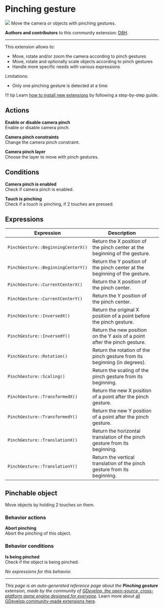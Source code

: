 # Pinching gesture

<img src="https://resources.gdevelop-app.com/assets/Icons/gesture-pinch.svg" class="extension-icon"></img>
Move the camera or objects with pinching gestures.

**Authors and contributors** to this community extension: [D8H](https://gd.games/D8H).

---

This extension allows to:

- Move, rotate and/or zoom the camera according to pinch gestures
- Move, rotate and optionally scale objects according to pinch gestures
- Handle more specific needs with various expressions

Limitations:

- Only one pinching gesture is detected at a time

!!! tip
    Learn [how to install new extensions](/gdevelop5/extensions/search) by following a step-by-step guide.

## Actions

**Enable or disable camera pinch**  
Enable or disable camera pinch.

**Camera pinch constraints**  
Change the camera pinch constraint.

**Camera pinch layer**  
Choose the layer to move with pinch gestures.

## Conditions

**Camera pinch is enabled**  
Check if camera pinch is enabled.

**Touch is pinching**  
Check if a touch is pinching, if 2 touches are pressed.

## Expressions

| Expression | Description |  |
|-----|-----|-----|
| `PinchGesture::BeginningCenterX()` | Return the X position of the pinch center at the beginning of the gesture. ||
| `PinchGesture::BeginningCenterY()` | Return the Y position of the pinch center at the beginning of the gesture. ||
| `PinchGesture::CurrentCenterX()` | Return the X position of the pinch center. ||
| `PinchGesture::CurrentCenterY()` | Return the Y position of the pinch center. ||
| `PinchGesture::InversedX()` | Return the original X position of a point before the pinch gesture. ||
| `PinchGesture::InversedY()` | Return the new position on the Y axis of a point after the pinch gesture. ||
| `PinchGesture::Rotation()` | Return the rotation of the pinch gesture from its beginning (in degrees). ||
| `PinchGesture::Scaling()` | Return the scaling of the pinch gesture from its beginning. ||
| `PinchGesture::TransformedX()` | Return the new X position of a point after the pinch gesture. ||
| `PinchGesture::TransformedY()` | Return the new Y position of a point after the pinch gesture. ||
| `PinchGesture::TranslationX()` | Return the horizontal translation of the pinch gesture from its beginning. ||
| `PinchGesture::TranslationY()` | Return the vertical translation of the pinch gesture from its beginning. ||

## Pinchable object 

Move objects by holding 2 touches on them. 

### Behavior actions

**Abort pinching**  
Abort the pinching of this object.

### Behavior conditions

**Is being pinched**  
Check if the object is being pinched.

_No expressions for this behavior._


---

*This page is an auto-generated reference page about the **Pinching gesture** extension, made by the community of [GDevelop, the open-source, cross-platform game engine designed for everyone](https://gdevelop.io/).* Learn more about [all GDevelop community-made extensions here](/gdevelop5/extensions).